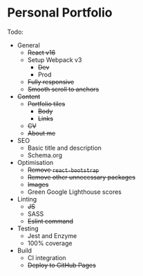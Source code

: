 # Personal Portfolio

Todo:
- General
    - ~~React v16~~
    - Setup Webpack v3
        - ~~Dev~~
        - Prod
    - ~~Fully responsive~~
    - ~~Smooth scroll to anchors~~
- ~~Content~~
    - ~~Portfolio tiles~~
        - ~~Body~~
        - ~~Links~~
    - ~~CV~~
    - ~~About me~~
- SEO
    - Basic title and description
    - Schema.org
- Optimisation
    - ~~Remove `react-bootstrap`~~
    - ~~Remove other unnecessary packages~~
    - ~~Images~~
    - Green Google Lighthouse scores
- Linting
    - ~~JS~~
    - SASS
    - ~~Eslint command~~
- Testing
    - Jest and Enzyme
    - 100% coverage
- Build
    - CI integration
    - ~~Deploy to GitHub Pages~~
